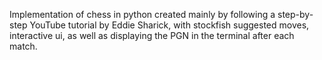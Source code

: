 Implementation of chess in python created mainly by following a step-by-step YouTube tutorial by Eddie Sharick, with stockfish suggested moves, interactive ui, as well as displaying the PGN in the terminal after each match.